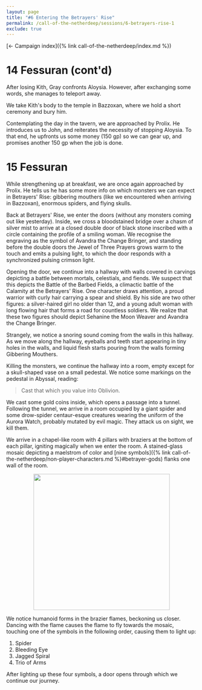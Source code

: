 ```yaml
---
layout: page
title: "#6 Entering the Betrayers' Rise"
permalink: /call-of-the-netherdeep/sessions/6-betrayers-rise-1
exclude: true
---
```


[&larr; Campaign index]({% link call-of-the-netherdeep/index.md %})

# 14 Fessuran (cont'd)

After losing Kith, Gray confronts Aloysia.
However, after exchanging some words, she manages to teleport away.

We take Kith's body to the temple in Bazzoxan, where we hold a short ceremony and bury him.

Contemplating the day in the tavern, we are approached by Prolix.
He introduces us to John, and reiterates the necessity of stopping Aloysia.
To that end, he upfronts us some money (150 gp) so we can gear up, and promises another 150 gp when the job is done.

# 15 Fessuran

While strengthening up at breakfast, we are once again approached by Prolix.
He tells us he has some more info on which monsters we can expect in Betrayers' Rise: gibbering mouthers (like we
encountered when arriving in Bazzoxan), enormous spiders, and flying skulls.

Back at Betrayers' Rise, we enter the doors (without any monsters coming out like yesterday).
Inside, we cross a bloodstained bridge over a chasm of silver mist to arrive at a closed double door of black stone
inscribed with a circle containing the profile of a smiling woman.
We recognise the engraving as the symbol of Avandra the Change Bringer, and standing before the double doors the Jewel
of Three Prayers grows warm to the touch and emits a pulsing light, to which the door responds with a synchronized
pulsing crimson light.

Opening the door, we continue into a hallway with walls covered in carvings depicting a battle between mortals,
celestials, and fiends. We suspect that this depicts the Battle of the Barbed Fields, a climactic battle of the Calamity
at the Betrayers' Rise. One character draws attention, a proud warrior with curly hair carrying a spear and shield. By
his side are two other figures: a silver-haired girl no older than 12, and a young adult woman with long flowing hair
that forms a road for countless soldiers. We realize that these two figures should depict Sehanine the Moon Weaver and
Avandra the Change Bringer.

Strangely, we notice a snoring sound coming from the walls in this hallway. As we move along the hallway, eyeballs and
teeth start appearing in tiny holes in the walls, and liquid flesh starts pouring from the walls forming Gibbering
Mouthers.

Killing the monsters, we continue the hallway into a room, empty except for a skull-shaped vase on a small pedestal. We
notice some markings on the pedestal in Abyssal, reading:
> Cast that which you value into Oblivion.

We cast some gold coins inside, which opens a passage into a tunnel.
Following the tunnel, we arrive in a room occupied by a giant spider and some drow-spider centaur-esque creatures
wearing the uniform of the Aurora Watch, probably mutated by evil magic. They attack us on sight, we kill them.

We arrive in a chapel-like room with 4 pillars with braziers at the bottom of each pillar, igniting magically when we
enter the room.
A stained-glass mosaic depicting a maelstrom of color and [nine symbols]({% link
call-of-the-netherdeep/non-player-characters.md %}#betrayer-gods) flanks one wall of the room.

<p style="text-align: center">
<img height="360" src="https://5e.tools/img/adventure/CRCotN/036-03-007.stain-glass-mosaic.webp"/>
</p>

We notice humanoid forms in the brazier flames, beckoning us closer.
Dancing with the flame causes the flame to fly towards the mosaic, touching one of the symbols in the following order,
causing them to light up:

1. Spider
2. Bleeding Eye
3. Jagged Spiral
4. Trio of Arms

After lighting up these four symbols, a door opens through which we continue our journey.
